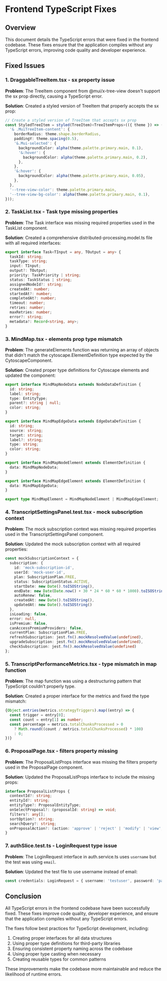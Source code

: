 # Frontend TypeScript Fixes

## Overview

This document details the TypeScript errors that were fixed in the frontend codebase. These fixes ensure that the application compiles without any TypeScript errors, improving code quality and developer experience.

## Fixed Issues

### 1. DraggableTreeItem.tsx - sx property issue

**Problem**: The TreeItem component from @mui/x-tree-view doesn't support the sx prop directly, causing a TypeScript error.

**Solution**: Created a styled version of TreeItem that properly accepts the sx prop:

```typescript
// Create a styled version of TreeItem that accepts sx prop
const StyledTreeItem = styled(TreeItem)<TreeItemProps>(({ theme }) => ({
  '& .MuiTreeItem-content': {
    borderRadius: theme.shape.borderRadius,
    paddingY: theme.spacing(0.5),
    '&.Mui-selected': {
      backgroundColor: alpha(theme.palette.primary.main, 0.1),
      '&:hover': {
        backgroundColor: alpha(theme.palette.primary.main, 0.2),
      },
    },
    '&:hover': {
      backgroundColor: alpha(theme.palette.primary.main, 0.05),
    },
  },
  '--tree-view-color': theme.palette.primary.main,
  '--tree-view-bg-color': alpha(theme.palette.primary.main, 0.1),
}));
```

### 2. TaskList.tsx - Task type missing properties

**Problem**: The Task interface was missing required properties used in the TaskList component.

**Solution**: Created a comprehensive distributed-processing.model.ts file with all required interfaces:

```typescript
export interface Task<TInput = any, TOutput = any> {
  taskId: string;
  taskType: string;
  input: TInput;
  output?: TOutput;
  priority: TaskPriority | string;
  status: TaskStatus | string;
  assignedNodeId?: string;
  createdAt: number;
  startedAt?: number;
  completedAt?: number;
  timeout: number;
  retries: number;
  maxRetries: number;
  error?: string;
  metadata?: Record<string, any>;
}
```

### 3. MindMap.tsx - elements prop type mismatch

**Problem**: The generateElements function was returning an array of objects that didn't match the cytoscape.ElementDefinition type expected by the CytoscapeComponent.

**Solution**: Created proper type definitions for Cytoscape elements and updated the component:

```typescript
export interface MindMapNodeData extends NodeDataDefinition {
  id: string;
  label: string;
  type: EntityType;
  parent?: string | null;
  color: string;
}

export interface MindMapEdgeData extends EdgeDataDefinition {
  id: string;
  source: string;
  target: string;
  label?: string;
  type: string;
  color: string;
}

export interface MindMapNodeElement extends ElementDefinition {
  data: MindMapNodeData;
}

export interface MindMapEdgeElement extends ElementDefinition {
  data: MindMapEdgeData;
}

export type MindMapElement = MindMapNodeElement | MindMapEdgeElement;
```

### 4. TranscriptSettingsPanel.test.tsx - mock subscription context

**Problem**: The mock subscription context was missing required properties used in the TranscriptSettingsPanel component.

**Solution**: Updated the mock subscription context with all required properties:

```typescript
const mockSubscriptionContext = {
  subscription: {
    id: 'mock-subscription-id',
    userId: 'mock-user-id',
    plan: SubscriptionPlan.FREE,
    status: SubscriptionStatus.ACTIVE,
    startDate: new Date().toISOString(),
    endDate: new Date(Date.now() + 30 * 24 * 60 * 60 * 1000).toISOString(),
    autoRenew: false,
    createdAt: new Date().toISOString(),
    updatedAt: new Date().toISOString()
  },
  isLoading: false,
  error: null,
  isPremium: false,
  canAccessPremiumProviders: false,
  currentPlan: SubscriptionPlan.FREE,
  refreshSubscription: jest.fn().mockResolvedValue(undefined),
  upgradeSubscription: jest.fn().mockResolvedValue(undefined),
  checkSubscription: jest.fn().mockResolvedValue(undefined)
};
```

### 5. TranscriptPerformanceMetrics.tsx - type mismatch in map function

**Problem**: The map function was using a destructuring pattern that TypeScript couldn't properly type.

**Solution**: Created a proper interface for the metrics and fixed the type mismatch:

```typescript
{Object.entries(metrics.strategyTriggers).map((entry) => {
  const trigger = entry[0];
  const count = entry[1] as number;
  const percentage = metrics.totalChunksProcessed > 0
    ? Math.round((count / metrics.totalChunksProcessed) * 100)
    : 0;
})}
```

### 6. ProposalPage.tsx - filters property missing

**Problem**: The ProposalListProps interface was missing the filters property used in the ProposalPage component.

**Solution**: Updated the ProposalListProps interface to include the missing props:

```typescript
interface ProposalListProps {
  contextId?: string;
  entityId?: string;
  entityType?: ProposalEntityType;
  onSelectProposal?: (proposalId: string) => void;
  filters?: any[];
  sortOption?: string;
  searchQuery?: string;
  onProposalAction?: (action: 'approve' | 'reject' | 'modify' | 'view', proposalId: string) => void;
}
```

### 7. authSlice.test.ts - LoginRequest type issue

**Problem**: The LoginRequest interface in auth.service.ts uses `username` but the test was using `email`.

**Solution**: Updated the test file to use username instead of email:

```typescript
const credentials: LoginRequest = { username: 'testuser', password: 'password' };
```

## Conclusion

All TypeScript errors in the frontend codebase have been successfully fixed. These fixes improve code quality, developer experience, and ensure that the application compiles without any TypeScript errors.

The fixes follow best practices for TypeScript development, including:

1. Creating proper interfaces for all data structures
2. Using proper type definitions for third-party libraries
3. Ensuring consistent property naming across the codebase
4. Using proper type casting when necessary
5. Creating reusable types for common patterns

These improvements make the codebase more maintainable and reduce the likelihood of runtime errors.
